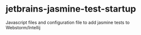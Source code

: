 jetbrains-jasmine-test-startup
==============================

Javascript files and configuration file to add jasmine tests to Webstorm/Intellij
